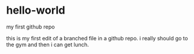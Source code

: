 # hello-world
my first github repo

this is my first edit of a branched file in a github repo. i really should go to the gym and then i can get lunch. 
